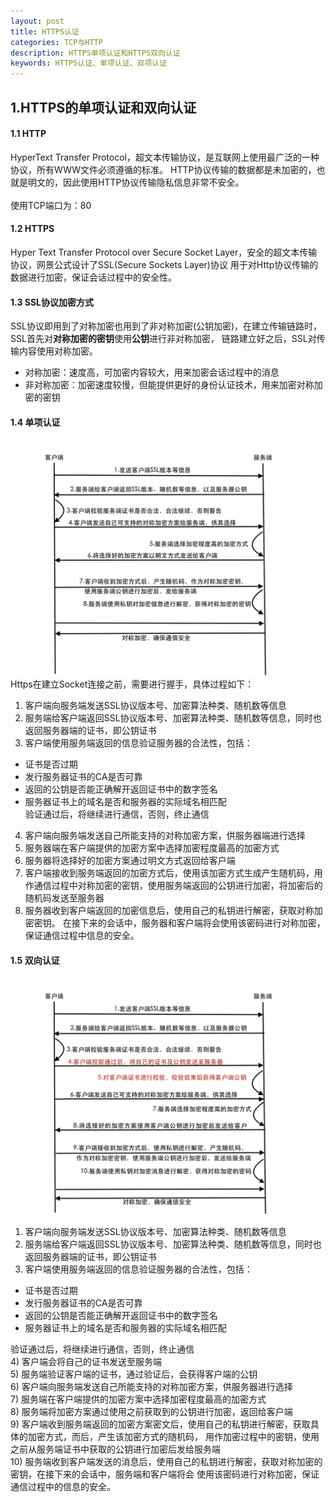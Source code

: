 ```yaml
---
layout: post
title: HTTPS认证
categories: TCP与HTTP
description: HTTPS单项认证和HTTPS双向认证
keywords: HTTPS认证、单项认证、双项认证
---
```


## 1.HTTPS的单项认证和双向认证
#### 1.1 HTTP
HyperText Transfer Protocol，超文本传输协议，是互联网上使用最广泛的一种协议，所有WWW文件必须遵循的标准。
HTTP协议传输的数据都是未加密的，也就是明文的，因此使用HTTP协议传输隐私信息非常不安全。  
<br/>
使用TCP端口为：80 
#### 1.2 HTTPS
Hyper Text Transfer Protocol over Secure Socket Layer，安全的超文本传输协议，网景公式设计了SSL(Secure Sockets Layer)协议
用于对Http协议传输的数据进行加密，保证会话过程中的安全性。
<br/>
#### 1.3 SSL协议加密方式
SSL协议即用到了对称加密也用到了非对称加密(公钥加密)，在建立传输链路时，SSL首先对**对称加密的密钥**使用**公钥**进行非对称加密，
链路建立好之后，SSL对传输内容使用对称加密。  

- 对称加密：速度高，可加密内容较大，用来加密会话过程中的消息  
- 非对称加密：加密速度较慢，但能提供更好的身份认证技术，用来加密对称加密的密钥  

#### 1.4 单项认证
![](/images/posts/TCP与HTTP/单项认证.png)  
Https在建立Socket连接之前，需要进行握手，具体过程如下：  
1) 客户端向服务端发送SSL协议版本号、加密算法种类、随机数等信息  
2) 服务端给客户端返回SSL协议版本号、加密算法种类、随机数等信息，同时也返回服务器端的证书，即公钥证书  
3) 客户端使用服务端返回的信息验证服务器的合法性，包括：  

- 证书是否过期  
- 发行服务器证书的CA是否可靠  
- 返回的公钥是否能正确解开返回证书中的数字签名  
- 服务器证书上的域名是否和服务器的实际域名相匹配  
验证通过后，将继续进行通信，否则，终止通信  

4) 客户端向服务端发送自己所能支持的对称加密方案，供服务器端进行选择  
5) 服务器端在客户端提供的加密方案中选择加密程度最高的加密方式  
6) 服务器将选择好的加密方案通过明文方式返回给客户端  
7) 客户端接收到服务端返回的加密方式后，使用该加密方式生成产生随机码，用作通信过程中对称加密的密钥，使用服务端返回的公钥进行加密，将加密后的随机码发送至服务器  
8) 服务器收到客户端返回的加密信息后，使用自己的私钥进行解密，获取对称加密密钥。 在接下来的会话中，服务器和客户端将会使用该密码进行对称加密，保证通信过程中信息的安全。
#### 1.5 双向认证
![](/images/posts/TCP与HTTP/双向认证.png)  
1) 客户端向服务端发送SSL协议版本号、加密算法种类、随机数等信息  
2) 服务端给客户端返回SSL协议版本号、加密算法种类、随机数等信息，同时也返回服务器端的证书，即公钥证书  
3) 客户端使用服务端返回的信息验证服务器的合法性，包括：  

- 证书是否过期  
- 发行服务器证书的CA是否可靠  
- 返回的公钥是否能正确解开返回证书中的数字签名  
- 服务器证书上的域名是否和服务器的实际域名相匹配  

验证通过后，将继续进行通信，否则，终止通信  
4) 客户端会将自己的证书发送至服务端  
5) 服务端验证客户端的证书，通过验证后，会获得客户端的公钥  
6) 客户端向服务端发送自己所能支持的对称加密方案，供服务器进行选择  
7) 服务端在客户端提供的加密方案中选择加密程度最高的加密方式  
8) 服务端将加密方案通过使用之前获取到的公钥进行加密，返回给客户端  
9) 客户端收到服务端返回的加密方案密文后，使用自己的私钥进行解密，获取具体的加密方式，而后，产生该加密方式的随机码，
用作加密过程中的密钥，使用之前从服务端证书中获取的公钥进行加密后发给服务端  
10) 服务端收到客户端发送的消息后，使用自己的私钥进行解密，获取对称加密的密钥，在接下来的会话中，服务端和客户端将会
使用该密码进行对称加密，保证通信过程中的信息的安全。  
